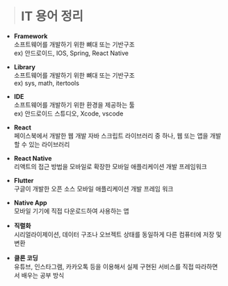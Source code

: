 > # IT 용어 정리
- **Framework**   
소프트웨어를 개발하기 위한 뼈대 또는 기반구조   
ex) 안드로이드, IOS, Spring, React Native   
   
- **Library**   
소프트웨어를 개발하기 위한 뼈대 또는 기반구조   
ex) sys, math, itertools   
   
- **IDE**   
소프트웨어를 개발하기 위한 환경을 제공하는 툴   
ex) 안드로이드 스튜디오, Xcode, vscode   
   
- **React**   
페이스북에서 개발한 웹 개발 자바 스크립트 라이브러리 중 하나, 웹 또는 앱을 개발할 수 있는 라이브러리   
   
- **React Native**   
리액트의 접근 방법을 모바일로 확장한 모바일 애플리케이션 개발 프레임워크   
   
- **Flutter**   
구글이 개발한 오픈 소스 모바일 애플리케이션 개발 프레임 워크   
   
- **Native App**   
모바일 기기에 직접 다운로드하여 사용하는 앱   
   
- **직렬화**   
시리얼라이제이션, 데이터 구조나 오브젝트 상태를 동일하게 다른 컴퓨터에 저장 및 변환   
   
- **클론 코딩**   
유튜브, 인스타그램, 카카오톡 등을 이용해서 실제 구현된 서비스를 직접 따라하면서 배우는 공부 방식
   
